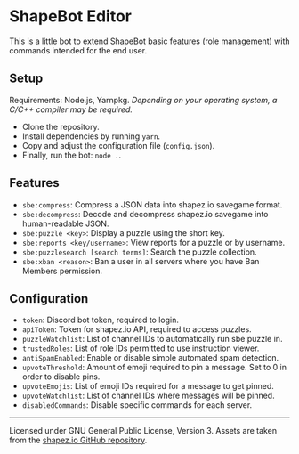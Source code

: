 # ShapeBot Editor

This is a little bot to extend ShapeBot basic features (role management) with
commands intended for the end user.

## Setup

Requirements: Node.js, Yarnpkg. _Depending on your operating system, a C/C++
compiler may be required._

-   Clone the repository.
-   Install dependencies by running `yarn`.
-   Copy and adjust the configuration file (`config.json`).
-   Finally, run the bot: `node .`.

## Features

-   `sbe:compress`: Compress a JSON data into shapez.io savegame format.
-   `sbe:decompress`: Decode and decompress shapez.io savegame into
    human-readable JSON.
-   `sbe:puzzle <key>`: Display a puzzle using the short key.
-   `sbe:reports <key/username>`: View reports for a puzzle or by username.
-   `sbe:puzzlesearch [search terms]`: Search the puzzle collection.
-   `sbe:xban <reason>`: Ban a user in all servers where you have Ban Members permission.

## Configuration

-   `token`: Discord bot token, required to login.
-   `apiToken`: Token for shapez.io API, required to access puzzles.
-   `puzzleWatchlist`: List of channel IDs to automatically run sbe:puzzle in.
-   `trustedRoles`: List of role IDs permitted to use instruction viewer.
-   `antiSpamEnabled`: Enable or disable simple automated spam detection.
-   `upvoteThreshold`: Amount of emoji required to pin a message. Set to 0
    in order to disable pins.
-   `upvoteEmojis`: List of emoji IDs required for a message to get pinned.
-   `upvoteWatchlist`: List of channel IDs where messages will be pinned.
-   `disabledCommands`: Disable specific commands for each server.

---

Licensed under GNU General Public License, Version 3. Assets are taken from
the [shapez.io GitHub repository](https://github.com/tobspr/shapez.io).
